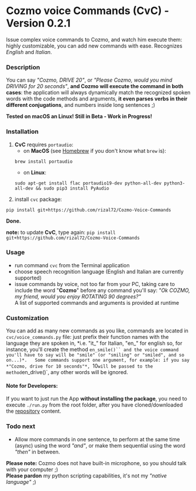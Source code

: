 # Cozmo voice Commands (CvC) - Version 0.2.1

Issue complex voice commands to Cozmo, and watch him execute them: highly customizable, you can add new commands with ease. Recognizes *English* and *Italian*.

### Description
You can say *"Cozmo, DRIVE 20"*, or *"Please Cozmo, would you mind DRIVING for 20 seconds"*, **and Cozmo will execute the command in both cases**: the application will always dynamically match the recognized spoken words with the code methods and arguments, **it even parses verbs in their different conjugations**, and numbers inside long sentences ;)

**Tested on macOS an Linux!
Still in Beta - Work in Progress!**

### Installation
1. **CvC** requires `portaudio`:
   * on **MacOS** (see [Homebrew](http://brew.sh/index_it.html) if you don't know what `brew` is):
   ```Shell
   brew install portaudio
   ```
   * on **Linux**:
   ```Shell
   sudo apt-get install flac portaudio19-dev python-all-dev python3-all-dev && sudo pip3 install PyAudio
   ```
2. install `cvc` package:  
```Shell
pip install git+https://github.com/rizal72/Cozmo-Voice-Commands
```  
**Done.**  

**note:** to update **CvC**, type again: `pip install git+https://github.com/rizal72/Cozmo-Voice-Commands`

### Usage
* run command `cvc` from the Terminal application
* choose speech recognition language (English and Italian are currently supported)
* issue commands by voice, not too far from your PC, taking care to include the word "**Cozmo**" before any command you'll say: *"Ok COZMO, my friend, would you enjoy ROTATING 90 degrees?"*  
A list of supported commands and arguments is provided at runtime

### Customization
You can add as many new commands as you like, commands are located in `cvc/voice_commands.py` file: just prefix their function names with the language they are spoken in, *i.e. "it_" for Italian, "en_" for english so, for instance, you'll create the method `en_smile()`` and the voice command you'll have to say will be "smile" (or "smiling" or "smiled", and so on...)*.  
Some commands support one argument, for example: if you say *"Cozmo, drive for 10 seconds"*, `10` will be passed to the method `en_drive()`, any other words will be ignored.

#### Note for Developers:
If you want to just run the App **without installing the package**, you need to execute `./run.py` from the root folder, after you have cloned/downloaded the [repository](https://github.com/rizal72/Cozmo-Voice-Commands) content.

### Todo next
* Allow more commands in one sentence, to perform at the same time (async) using the word *"and"*, or make them sequential using the word *"then"* in between.   

**Please note:** Cozmo does not have built-in microphone, so you should talk with your computer ;)  
**Please pardon** my python scripting capabilities, it's not my *"native language"* ;)
